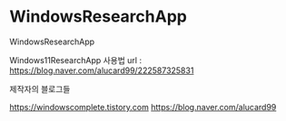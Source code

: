 # WindowsResearchApp
WindowsResearchApp


Windows11ResearchApp
사용법 url : https://blog.naver.com/alucard99/222587325831


제작자의 블로그들 

https://windowscomplete.tistory.com
https://blog.naver.com/alucard99
